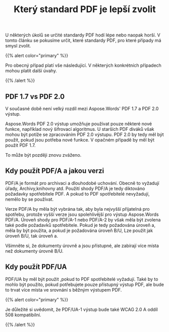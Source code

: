 ﻿---
title: Který standard PDF je lepší zvolit
second_title: Aspose.Words pro C++
articleTitle: Který standard PDF je lepší zvolit
linktitle: Který standard PDF je lepší zvolit
description: "Vyberte nejlepší PDF standard pro export výsledku vaší programovací úlohy do C++. Který PDF standard je lepší– PDF 1.7, PDF 2.0, PDF/A-1, PDF/A-2, nebo PDF/UA."
type: docs
weight: 37
url: /cs/cpp/which-pdf-standard-is-better-to-choose/
timestamp: 2024-01-27-14-07-04
---

U některých úkolů se určité standardy PDF hodí lépe nebo naopak horší. V tomto článku se pokusíme určit, které standardy PDF, pro které případy má smysl zvolit.

{{% alert color="primary" %}}

Pro obecný případ platí vše následující. V některých konkrétních případech mohou platit další úvahy.

{{% /alert %}}

## PDF 1.7 vs PDF 2.0

V současné době není velký rozdíl mezi Aspose.Words' PDF 1.7 a PDF 2.0 výstup.

Aspose.Words PDF 2.0 výstup umožňuje používat pouze některé nové funkce, například nový šifrovací algoritmus. U starších PDF diváků však mohou být potíže se zpracováním PDF 2.0 výstupu. PDF 2.0 by tedy měl být použit, pokud jsou potřeba nové funkce. V opačném případě by měl být použit PDF 1.7.

To může být později znovu zváženo.

## Kdy použít PDF/A a jakou verzi

PDF/A je formát pro archivaci a dlouhodobé uchování. Obecně to vyžadují úřady, Archivy,knihovny atd. Použití shody PDF/A je tedy diktováno požadavky spotřebitele PDF. A pokud to PDF spotřebitelé nevyžadují, nemělo by se používat.

Verze PDF/A by měla být vybrána tak, aby byla nejvyšší přijatelná pro spotřebu, protože vyšší verze jsou spolehlivější pro výstup Aspose.Words PDF/A. Úroveň shody pro PDF/A-1 nebo PDF/A-2 by však měla být zvolena také podle požadavků spotřebitele. Pokud je tedy požadována úroveň a, měla by být použita, a pokud je požadována úroveň B/U, Lze použít jak úroveň B/U, tak úroveň a.

Všimněte si, že dokumenty úrovně a jsou přístupné, ale zabírají více místa než dokumenty úrovně B/U.

## Kdy použít PDF/UA

PDF/UA by měl být použit ,pokud to PDF spotřebitelé vyžadují. Také by to mohlo být použito, pokud potřebujete pouze přístupný výstup PDF, ale bude to trvat více místa ve srovnání s běžným výstupem PDF.

{{% alert color="primary" %}}

Je důležité si uvědomit, že PDF/UA-1 výstup bude také WCAG 2.0 A oddíl 508 kompatibilní.

{{% /alert %}}
